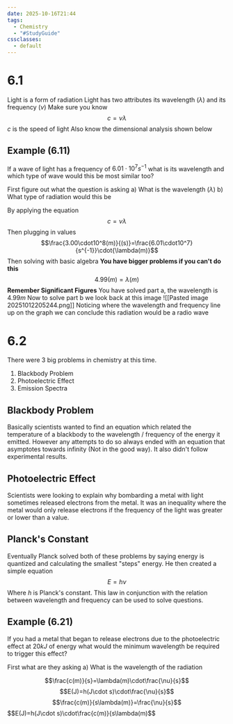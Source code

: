 ```yaml
---
date: 2025-10-16T21:44
tags:
  - Chemistry
  - "#StudyGuide"
cssclasses:
  - default
---
```

# 6.1
Light is a form of radiation
Light has two attributes its wavelength ($\lambda$) and its frequency ($\nu$)
Make sure you know $$c=\nu\lambda$$
$c$ is the speed of light
Also know the dimensional analysis shown below
## Example (6.11)
If a wave of light has a frequency of $6.01\cdot10^7s^{-1}$ what is its wavelength and which type of wave would this be most similar too?

First figure out what the question is asking
a) What is the wavelength ($\lambda$)
b) What type of radiation would this be

By applying the equation
$$c=\nu\lambda$$
Then plugging in values
$$\frac{3.00\cdot10^8(m)}{(s)}=\frac{6.01\cdot10^7}{s^{-1}}\cdot{\lambda(m)}$$
Then solving with basic algebra **You have bigger problems if you can't do this**
$$4.99(m)=\lambda(m)$$
**Remember Significant Figures**
You have solved part a, the wavelength is $4.99m$
Now to solve part b we look back at this image
![[Pasted image 20251012205244.png]]
Noticing where the wavelength and frequency line up on the graph we can conclude this radiation would be a radio wave

# 6.2
There were 3 big problems in chemistry at this time. 
1. Blackbody Problem
2. Photoelectric Effect
3. Emission Spectra

## Blackbody Problem
Basically scientists wanted to find an equation which related the temperature of a blackbody to the wavelength / frequency of the energy it emitted. 
However any attempts to do so always ended with an equation that asymptotes towards infinity (Not in the good way). It also didn't follow experimental results. 

## Photoelectric Effect
Scientists were looking to explain why bombarding a metal with light sometimes released electrons from the metal. It was an inequality where the metal would only release electrons if the frequency of the light was greater or lower than a value. 

## Planck's Constant
Eventually Planck solved both of these problems by saying energy is quantized and calculating the smallest "steps" energy. He then created a simple equation$$E=h\nu$$
Where $h$ is Planck's constant. This law in conjunction with the relation between wavelength and frequency can be used to solve questions.

## Example (6.21)
If you had a metal that began to release electrons due to the photoelectric effect at $20kJ$ of energy what would the minimum wavelength be required to trigger this effect?

First what are they asking
a) What is the wavelength of the radiation

$$\frac{c(m)}{s}=\lambda(m)\cdot\frac{\nu}{s}$$
$$E(J)=h(J\cdot s)\cdot\frac{\nu}{s}$$
$$\frac{c(m)}{s\lambda(m)}=\frac{\nu}{s}$$
$$E(J)=h(J\cdot s)\cdot\frac{c(m)}{s\lambda(m)$$